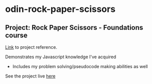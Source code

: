 # odin-rock-paper-scissors

## Project: Rock Paper Scissors - Foundations course

[Link](https://www.theodinproject.com/lessons/foundations-rock-paper-scissors) to project reference.

Demonstrates my Javascript knowledge I've acquired

- Includes my problem solving/pseudocode making abilities as well

See the project live [here](https://joshua-fonseca.github.io/odin-rock-paper-scissors/)
